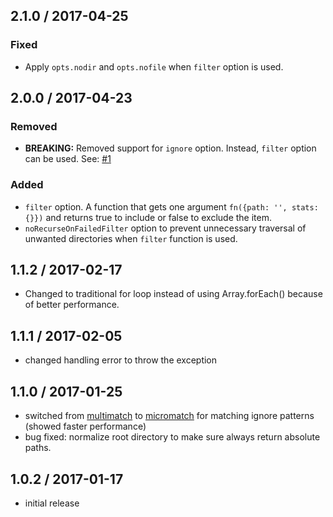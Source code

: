 2.1.0 / 2017-04-25
------------------

### Fixed
- Apply `opts.nodir` and `opts.nofile` when `filter` option is used.

2.0.0 / 2017-04-23
------------------

### Removed
- **BREAKING:** Removed support for `ignore` option. Instead, `filter` option can be used. See: [#1]

### Added
- `filter` option. A function that gets one argument `fn({path: '', stats: {}})` and returns true to include or false to exclude the item.
- `noRecurseOnFailedFilter` option to prevent unnecessary traversal of unwanted directories when `filter` function is used.

1.1.2 / 2017-02-17
------------------

- Changed to traditional for loop instead of using Array.forEach() because of better performance.

1.1.1 / 2017-02-05
------------------

- changed handling error to throw the exception

1.1.0 / 2017-01-25
------------------

- switched from [multimatch](https://github.com/sindresorhus/multimatch) to [micromatch](https://github.com/jonschlinkert/micromatch) for matching ignore patterns (showed faster performance)
- bug fixed: normalize root directory to make sure always return absolute paths.

1.0.2 / 2017-01-17
------------------

- initial release

[#1]: https://github.com/manidlou/node-klaw-sync/issues/1 "loading all files with certain name"

